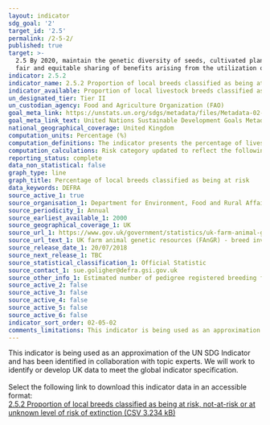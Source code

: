```yaml
---
layout: indicator
sdg_goal: '2'
target_id: '2.5'
permalink: /2-5-2/
published: true
target: >-
  2.5 By 2020, maintain the genetic diversity of seeds, cultivated plants and farmed and domesticated animals and their related wild species, including through soundly managed and diversified seed and plant banks at the national, regional and international levels, and promote access to and
  fair and equitable sharing of benefits arising from the utilization of genetic resources and associated traditional knowledge, as internationally agreed
indicator: 2.5.2
indicator_name: 2.5.2 Proportion of local breeds classified as being at risk, not-at-risk or at unknown level of risk of extinction
indicator_available: Proportion of local livestock breeds classified as being at risk of extinction
un_designated_tier: Tier II
un_custodian_agency: Food and Agriculture Organization (FAO)
goal_meta_link: https://unstats.un.org/sdgs/metadata/files/Metadata-02-05-02.pdf
goal_meta_link_text: United Nations Sustainable Development Goals Metadata (PDF 220 KB)
national_geographical_coverage: United Kingdom
computation_units: Percentage (%)
computation_definitions: The indicator presents the percentage of livestock breeds classified as being at risk, not at risk or of unknown risk of extinctions at a certain moment in time, as well as the trends for those percentages.
computation_calculations: Risk category updated to reflect the following values (count of breeding females) - <100 = Critical; 100 - 1000 = Endangered; >1000 = Not-at-risk.
reporting_status: complete
data_non_statistical: false
graph_type: line
graph_title: Percentage of local breeds classified as being at risk
data_keywords: DEFRA
source_active_1: true
source_organisation_1: Department for Environment, Food and Rural Affairs (DEFRA)
source_periodicity_1: Annual
source_earliest_available_1: 2000
source_geographical_coverage_1: UK
source_url_1: https://www.gov.uk/government/statistics/uk-farm-animal-genetic-resources-fangr-breed-inventory-results
source_url_text_1: UK farm animal genetic resources (FAnGR) - breed inventory results
source_release_date_1: 20/07/2018
source_next_release_1: TBC
source_statistical_classification_1: Official Statistic
source_contact_1: sue.goligher@defra.gsi.gov.uk
source_other_info_1: Estimated number of pedigree registered breeding females 
source_active_2: false
source_active_3: false
source_active_4: false
source_active_5: false
source_active_6: false
indicator_sort_order: 02-05-02
comments_limitations: This indicator is being used as an approximation of the UN SDG Indicator. Where possible, we will work to identify or develop UK data to meet the global indicator specification. This indicator has not been identified in collaboration with topic experts.
---
```

This indicator is being used as an approximation of the UN SDG Indicator and has been identified in collaboration with topic experts. We will work to identify or develop UK data to meet the global indicator specification. 
<br><br>Select the following link to download this indicator data in an accessible format:<br>[2.5.2 Proportion of local breeds classified as being at risk, not-at-risk or at unknown level of risk of extinction (CSV 3.234 kB)](https://sustainabledevelopment-uk.github.io/sdg-data/data/2-5-2.csv)